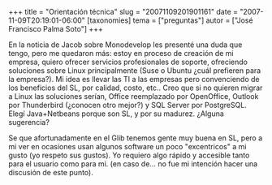 +++
title = "Orientación técnica"
slug = "20071109201901161"
date = "2007-11-09T20:19:01-06:00"
[taxonomies]
tema = ["preguntas"]
autor = ["José Francisco Palma Soto"]
+++

En la noticia de Jacob sobre Monodevelop les presenté una duda que
tengo, pero me quedaron más: estoy en proceso de creación de mi empresa,
quiero ofrecer servicios profesionales de soporte, ofreciendo soluciones
sobre Linux principalmente (Suse o Ubuntu ¿cuál prefieren para la
empresa?). Mi idea es llevar las TI a las empresas pero convenciendo de
los beneficios del SL, por calidad, costo, etc.. Creo que si no quieren
migrar a Linux las soluciones serían, Office reemplazado por OpenOffice,
Outlook por Thunderbird (¿conocen otro mejor?) y SQL Server por
PostgreSQL. Elegí Java+Netbeans porque son SL, y por su madurez. ¿Alguna
sugerencia?

Se que afortunadamente en el Glib tenemos gente muy buena en SL, pero a
mi ver en ocasiones usan algunos software un poco "excentricos" a mi
gusto (yo respeto sus gustos). Yo requiero algo rápido y accesible tanto
para el usuario como para mi. (en caso de… no fue mi intención hacer una
discusión de este punto).
